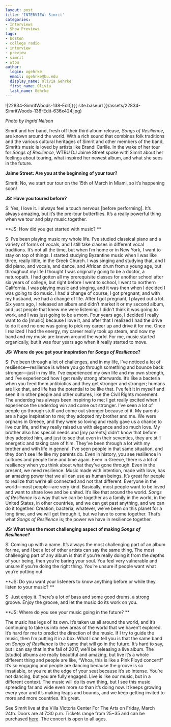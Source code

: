 ```yaml
---
layout: post
title: 'INTERVIEW: Simrit'
categories:
- Interviews
- Show Previews
tags:
- boston
- college radio
- interview
- preview
- simrit
- wtbu
author:
  login: ogehrke
  email: ogehrke@bu.edu
  display_name: Olivia Gehrke
  first_name: Olivia
  last_name: Gehrke
---
```

![22834-SimritWoods-138-Edit]({{ site.baseurl }}/assets/22834-SimritWoods-138-Edit-636x424.jpg)

_Photo by Ingrid Nelson_

Simrit and her band, fresh off their third album release, _Songs of Resilience_, are known around the world. With a rich sound that combines folk traditions and the various cultural heritages of Simrit and other members of the band, Simrit’s music is loved by artists like Brandi Carlile. In the wake of her tour for _Songs of Resilience_, WTBU DJ Jaime Street spoke with Simrit about her feelings about touring, what inspired her newest album, and what she sees in the future.

**Jaime Street: Are you at the beginning of your tour?**

Simrit: No, we start our tour on the 15th of March in Miami, so it’s happening soon!

**JS: Have you toured before?**

S: Yes, I love it. I always feel a touch nervous \[before performing\]. It’s always amazing, but it’s the pre-tour butterflies. It’s a really powerful thing when we tour and play music together.

**JS: How did you get started with music? **

S: I’ve been playing music my whole life. I’ve studied classical piano and a variety of forms of vocals, and I still take classes in different vocal traditions. It’s not all the time, but when I’m home or in New York, I want to stay on top of things. I started studying Byzantine music when I was like three, really little, in the Greek Church. I was singing and studying that, and I did piano, and vocals, and dance, and African drum from a young age, but throughout my life I thought I was originally going to be a doctor, a naturopath. I had gotten all my prerequisite classes for another school after six years of college, but right before I went to school, I went to northern California. I was playing music and singing, and it was then when I decided I was going to do music. I had a change of course; I got pregnant, and with my husband, we had a change of life. After I got pregnant, I played out a lot. Six years ago, I released an album and didn’t market it or my second album, and just people that knew me were listening. I didn’t think it was going to work, and I was just going to be a mom. Four years ago, I decided I really want to do \[music\] because I love it, and after that I realized I had the drive to do it and no one was going to pick my career up and drive it for me. Once I realized I had the energy, my career really took up steam, and now my band and my music are known around the world. For me, music started organically, but it was four years ago when it really started to move.

**JS: Where do you get your inspiration for _Songs of Resilience_?**

S: I’ve been through a lot of challenges, and in my life, I’ve noticed a lot of resilience—resilience is where you go through something and bounce back stronger—just in my life. I’ve experienced my own life and my own strength, and I’ve experienced how I get really strong afterwards. It’s like a bacteria when you feed them antibiotics and they get stronger and stronger; humans are like that, and life has the potential to be like that. I’ve felt it in myself and seen it in other people and other cultures, like the Civil Rights movement. The underdog has always been inspiring to me; I get really excited when I experience the underdog win and come out stronger. I’ve seen a lot of people go through stuff and come out stronger because of it. My parents are a huge inspiration to me; they adopted my brother and me. We were orphans in Greece, and they were so loving and really gave us a chance to live our life, and they really raised us with elegance and so much love. My brother also has special needs and \[my parents\] didn’t know that before they adopted him, and just to see that even in their seventies, they are still energetic and taking care of him. They’ve been through a lot with my brother and with life in general. I’ve seen people in that same situation, and they don’t see life like my parents do. Even in history, you see resilience in cultures and people time and time again. Even in Greece, there is a lot of resiliency when you think about what they’ve gone through. Even in the present, we need resilience. Music made with intention, made with love, has an amazing power that we all can use as human beings. It’s great for people to realize that we’re all connected and not that different. Everyone in the world—most people—are very kind. Basically, most people want to be loved and want to share love and be united. It’s like that around the world. _Songs of Resilience_ is a way that we can be together as a family in the world, in the United States, in other countries, and we can get past anything, and we can do it together. Creation, bacteria, whatever, we’ve been on this planet for a long time, and we will get through it, but we have to come together. That’s what _Songs of Resilience_ is; the power we have in resilience together.

**JS: What was the most challenging aspect of making _Songs of Resilience_?**

S: Coming up with a name. It’s always the most challenging part of an album for me, and I bet a lot of other artists can say the same thing. The most challenging part of any album is that if you’re really doing it from the depths of your being, then you’re baring your soul. You feel very vulnerable and unsure if you’re doing the right thing. You’re unsure if people want what you’re putting out.

**JS: Do you want your listeners to know anything before or while they listen to your music? **

S: Just enjoy it. There’s a lot of bass and some good drums, a strong groove. Enjoy the groove, and let the music do its work on you.

**JS: Where do you see your music going in the future? **

The music has legs of its own. It’s taken us all around the world, and it’s continuing to take us into new areas of the world that we haven’t explored. It’s hard for me to predict the direction of the music. If I try to guide the music, then I’m putting it in a box. What I can tell you is that the same band on _Songs of Resilience_ is the same that will go in the future. It’s hard to say, but I can say that in the fall of 2017, we’ll be releasing a live album. The \[studio\] albums are really beautiful and amazing, but live it’s a whole different thing and people are like, “Whoa, this is like a Pink Floyd concert!” It’s so engaging and people are dancing because the groove is so insatiable, or you’re at the edge of your seat because it’s so intense. You’re not dancing, but you are fully engaged. Live is like our music, but in a different context. The music will do its own thing, but I see this music spreading far and wide even more so than it’s doing now. It keeps growing every year and it’s making leaps and bounds, and we keep getting invited to more and more countries. It’s great.

See Simrit live at the Villa Victoria Center For The Arts on Friday, March 24th. Doors are at 7:30 p.m. Tickets range from $25-$35 and can be purchased [here](http://t.umblr.com/redirect?z=https%3A%2F%2Ftickets.brightstarevents.com%2Fevent%2Fsimrit-live-in-boston3547629%3F_ga%3D1.222917915.1219012893.1481669062&t=NmE0ZDU0ZTU4MWEyN2ZlYmZkNDEyOTNiYzQ3Nzk1MzhjOWRkYjkzNSxRZ2ZucmthQg%3D%3D&b=t%3AKIk-PtjejdhRSOqxbjcLKQ&p=http%3A%2F%2Fwtburadio.tumblr.com%2Fpost%2F158493567003%2Finterview-simrit&m=1). The concert is open to all ages.